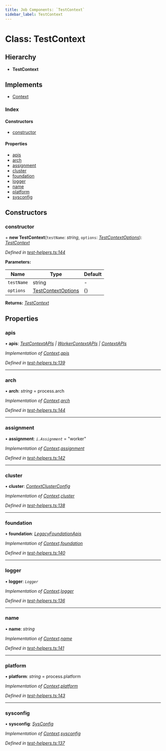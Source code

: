 ```yaml
---
title: Job Components: `TestContext`
sidebar_label: TestContext
---
```


# Class: TestContext

## Hierarchy

* **TestContext**

## Implements

* [Context](../interfaces/context.md)

### Index

#### Constructors

* [constructor](testcontext.md#constructor)

#### Properties

* [apis](testcontext.md#apis)
* [arch](testcontext.md#arch)
* [assignment](testcontext.md#assignment)
* [cluster](testcontext.md#cluster)
* [foundation](testcontext.md#foundation)
* [logger](testcontext.md#logger)
* [name](testcontext.md#name)
* [platform](testcontext.md#platform)
* [sysconfig](testcontext.md#sysconfig)

## Constructors

###  constructor

\+ **new TestContext**(`testName`: *string*, `options`: *[TestContextOptions](../interfaces/testcontextoptions.md)*): *[TestContext](testcontext.md)*

*Defined in [test-helpers.ts:144](https://github.com/terascope/teraslice/blob/a2250fb9/packages/job-components/src/test-helpers.ts#L144)*

**Parameters:**

Name | Type | Default |
------ | ------ | ------ |
`testName` | string | - |
`options` | [TestContextOptions](../interfaces/testcontextoptions.md) |  {} |

**Returns:** *[TestContext](testcontext.md)*

## Properties

###  apis

• **apis**: *[TestContextAPIs](../interfaces/testcontextapis.md) | [WorkerContextAPIs](../interfaces/workercontextapis.md) | [ContextAPIs](../interfaces/contextapis.md)*

*Implementation of [Context](../interfaces/context.md).[apis](../interfaces/context.md#apis)*

*Defined in [test-helpers.ts:139](https://github.com/terascope/teraslice/blob/a2250fb9/packages/job-components/src/test-helpers.ts#L139)*

___

###  arch

• **arch**: *string* =  process.arch

*Implementation of [Context](../interfaces/context.md).[arch](../interfaces/context.md#arch)*

*Defined in [test-helpers.ts:144](https://github.com/terascope/teraslice/blob/a2250fb9/packages/job-components/src/test-helpers.ts#L144)*

___

###  assignment

• **assignment**: *`i.Assignment`* = "worker"

*Implementation of [Context](../interfaces/context.md).[assignment](../interfaces/context.md#assignment)*

*Defined in [test-helpers.ts:142](https://github.com/terascope/teraslice/blob/a2250fb9/packages/job-components/src/test-helpers.ts#L142)*

___

###  cluster

• **cluster**: *[ContextClusterConfig](../interfaces/contextclusterconfig.md)*

*Implementation of [Context](../interfaces/context.md).[cluster](../interfaces/context.md#cluster)*

*Defined in [test-helpers.ts:138](https://github.com/terascope/teraslice/blob/a2250fb9/packages/job-components/src/test-helpers.ts#L138)*

___

###  foundation

• **foundation**: *[LegacyFoundationApis](../interfaces/legacyfoundationapis.md)*

*Implementation of [Context](../interfaces/context.md).[foundation](../interfaces/context.md#foundation)*

*Defined in [test-helpers.ts:140](https://github.com/terascope/teraslice/blob/a2250fb9/packages/job-components/src/test-helpers.ts#L140)*

___

###  logger

• **logger**: *`Logger`*

*Implementation of [Context](../interfaces/context.md).[logger](../interfaces/context.md#logger)*

*Defined in [test-helpers.ts:136](https://github.com/terascope/teraslice/blob/a2250fb9/packages/job-components/src/test-helpers.ts#L136)*

___

###  name

• **name**: *string*

*Implementation of [Context](../interfaces/context.md).[name](../interfaces/context.md#name)*

*Defined in [test-helpers.ts:141](https://github.com/terascope/teraslice/blob/a2250fb9/packages/job-components/src/test-helpers.ts#L141)*

___

###  platform

• **platform**: *string* =  process.platform

*Implementation of [Context](../interfaces/context.md).[platform](../interfaces/context.md#platform)*

*Defined in [test-helpers.ts:143](https://github.com/terascope/teraslice/blob/a2250fb9/packages/job-components/src/test-helpers.ts#L143)*

___

###  sysconfig

• **sysconfig**: *[SysConfig](../interfaces/sysconfig.md)*

*Implementation of [Context](../interfaces/context.md).[sysconfig](../interfaces/context.md#sysconfig)*

*Defined in [test-helpers.ts:137](https://github.com/terascope/teraslice/blob/a2250fb9/packages/job-components/src/test-helpers.ts#L137)*
